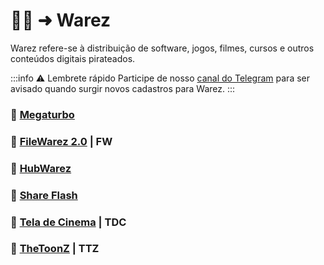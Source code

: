 # 🏴‍☠️ ➜ Warez

Warez refere-se à distribuição de software, jogos, filmes, cursos e outros conteúdos digitais pirateados. 

:::info ⚠️ Lembrete rápido
Participe de nosso [canal do Telegram](https://t.me/trackerslist) para ser avisado quando surgir novos cadastros para Warez.
:::

### 🧲 [Megaturbo](https://megaturbo.org)

### 🧲 [FileWarez 2.0](https://filewarez.club/) | FW

### 🧲 [HubWarez](https://hubwarez.tv/forum/register.php)

### 🧲 [Share Flash](https://www.shareflash.xyz/)

### 🧲 [Tela de Cinema](https://teladecinema.forumeiros.com/) | TDC

### 🧲 [TheToonZ](https://www.thetoonz.com/) | TTZ

